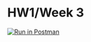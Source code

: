 # HW1/Week 3

[![Run in Postman](https://run.pstmn.io/button.svg)](https://app.getpostman.com/run-collection/b417a568465b6905ee8d?action=collection%2Fimport#?env%5Bhw1echo%5D=W3sia2V5IjoiJGVjaG9fYm9keSIsInZhbHVlIjoiaGVsbG8gd29ybGQiLCJlbmFibGVkIjp0cnVlLCJ0eXBlIjoiZGVmYXVsdCIsInNlc3Npb25WYWx1ZSI6ImhlbGxvIHdvcmxkIiwic2Vzc2lvbkluZGV4IjowfSx7ImtleSI6IiRlY2hvUGhyYXNlIiwidmFsdWUiOiJoZXlvIiwiZW5hYmxlZCI6dHJ1ZSwidHlwZSI6ImRlZmF1bHQiLCJzZXNzaW9uVmFsdWUiOiJoZXlvIiwic2Vzc2lvbkluZGV4IjoxfSx7ImtleSI6ImVjaG9fYm9keSIsInZhbHVlIjoiIiwiZW5hYmxlZCI6dHJ1ZSwidHlwZSI6ImFueSIsInNlc3Npb25WYWx1ZSI6InRlc3QgYm9keSIsInNlc3Npb25JbmRleCI6Mn1d)
